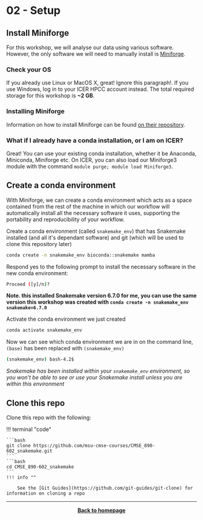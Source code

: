 # 02 - Setup



## Install Miniforge

For this workshop, we will analyse our data using various software. However, the only software we will need to manually install is [Miniforge](https://docs.conda.io/en/latest/miniconda.html).

### Check your OS

If you already use Linux or MacOS X, great! Ignore this paragraph!. If you use Windows, log in to your ICER HPCC account instead. The total required storage for this 
workshop is **~2 GB**.

### Installing Miniforge

Information on how to install Miniforge can be found [on their repository](https://github.com/conda-forge/miniforge?tab=readme-ov-file).

### What if I already have a conda installation, or I am on ICER?

Great! You can use your existing conda installation, whether it be Anaconda, Miniconda, Miniforge etc. On ICER, you can also load our Miniforge3 module with the command `module purge; module load Miniforge3`.

## Create a conda environment

With Miniforge, we can create a conda environment which acts as a space contained from the rest of the machine in which our workflow will automatically install all the necessary software it uses, supporting the portability and reproducibility of your workflow.

Create a conda environment (called `snakemake_env`) that has Snakemake installed (and all it's dependant software) and git (which will be used to clone this repository later)

```bash
conda create -n snakemake_env bioconda::snakemake mamba
```

Respond yes to the following prompt to install the necessary software in the new conda environment:

```bash
Proceed ([y]/n)?
```

**Note. this installed Snakemake version 6.7.0 for me, you can use the same version this workshop was created with `conda create -n snakemake_env snakemake=6.7.0`**

Activate the conda environment we just created

```bash
conda activate snakemake_env
```

Now we can see which conda environment we are in on the command line, `(base)` has been replaced with `(snakemake_env)`

```bash
(snakemake_env) bash-4.2$ 
```

*Snakemake has been installed within your `snakemake_env` environment, so you won't be able to see or use your Snakemake install unless you are within this environment*


## Clone this repo

Clone this repo with the following:

!!! terminal "code"

    ```bash
    git clone https://github.com/msu-cmse-courses/CMSE_890-602_snakemake.git
    ```
    ```bash
    cd CMSE_890-602_snakemake
    ```
    !!! info ""

        See the [Git Guides](https://github.com/git-guides/git-clone) for information on cloning a repo

- - - 

<p align="center"><b><a class="btn" href="https://msu-cmse-courses.github.io/CMSE_890-602_snakemake/" style="background: var(--bs-dark);font-weight:bold">Back to homepage</a></b></p>
